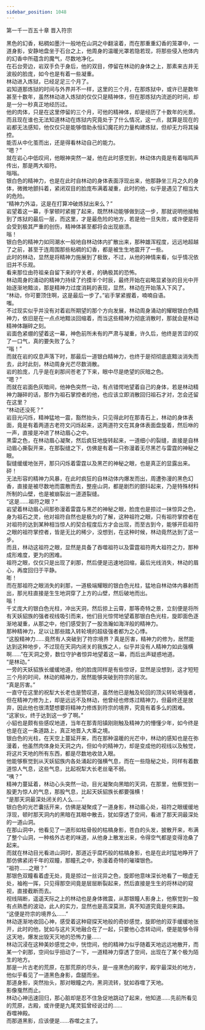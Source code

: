 ```yaml
---
sidebar_position: 1048
---
```

 第一千一百五十章 晋入符宗


黑色的幻香，粘稠如墨汁一般地在山洞之中翻滚着，而在那重重幻香的笼罩中，一道身影，安静地盘坐于石台之上，他周身的温暖光罩若隐若现，将那些侵入他体内的幻香中所蕴含的魔气，尽数地净化。  
在石台旁边，岩双手负于身后，他的双目，停留在林动的身体之上，那素来古井无波般的脸庞，如今也是有着一些凝重。  
林动进入炼狱，已经足足三个月了。  
岩知道那炼狱的时间与外界并不一样，这里的三个月，在那炼狱中，或许已是数年甚至十数年，虽然林动进入炼狱的仅仅只是精神体，但在那炼狱内流逝的时间，却是一分一秒真正地经历过。  
他的肉体，只是在这里停留的三个月，可他的精神体，却是经历了十数年的光景。  
而且现在谁也无法知道林动在炼狱内究竟处于了什么情况，这一点，就算是现在的岩都无法感知，他仅仅只是能够借助永恒幻魔花的力量构建炼狱，但却无力将其操控。  
能否从中化茧而出，还是得看林动自己的能力。  
“嗯？”  
就在岩心中低叹间，他眼神突然一凝，他在此时感觉到，林动体内竟是有着嗡鸣声传出，那是两大祖符。  
嗡嗡。  
银白色的精神力，也是在此时自林动的身体表面浮现出来，他那静坐三月之久的身体，微微地颤抖着，紧闭双目的脸庞布满着凝重，此时的他，似乎是遇见了相当大的危险。  
“精神力外溢，这是在打算冲破炼狱出来么？”  
岩望着这一幕，手掌顿时紧握了起来，既然林动能够做到这一步，那就说明他接触到了炼狱的最后一层，而这里，才是最危险的地方，若是他一旦失败，或许便是将会受到极其严重的创伤，精神体甚至都将会出现崩溃。  
嗡！  
银白色的精神力如同潮水一般地自林动体内扩散出来，那种雄浑程度，远远地超越了之前，甚至于连周围那些粘稠的幻香，都是被生生地震开了一些。  
此时的林动，显然是将精神力施展到了极致，不过，从他的神情来看，似乎情况依旧并不乐观。  
看来那位由符祖亲自留下来的守关者，的确极其的恐怖。  
林动周身的涌动的精神力持续了约摸半个时辰，最终开始在岩略显紧张的目光中开始逐渐地黯淡，那是精神力过度消耗的表现，显然，林动在开始落入下风了。  
“林动，你可要顶住啊，这是最后一步了。”岩手掌紧握着，喃喃自语。  
嗤。  
不过现实似乎并没有对着岩所期望的那个方向发展，林动周身涌动的耀眼银白色精神力，依旧是在一点点地黯淡回缩着，而当这些精神力彻底消散时，那就会是林动精神体蹦碎之刻。  
岩面色紧绷的望着这一幕，神色前所未有的严肃与凝重，许久后，他终是苦涩的叹了一口气，真的要失败了么？  
“嗡！”  
而就在岩的叹息声落下时，那最后一道银白精神力，也终于是彻彻底底黯淡消失而去，此时此刻，林动周身光芒尽数消散。  
岩的脸庞，几乎是在刹那间苍老了下来，眼中尽是绝望的灰暗之色。  
“嗯？”  
而就在岩面色灰暗间，他神色突然一动，有点错愕地望着自己的身体，若是林动精神力蹦碎的话，那作为祖石掌控者的他，也应该立即消散回归祖石才对，怎会还留在这里？  
“林动还没死？”  
岩目光闪烁，精神猛地一震，豁然抬头，只见得此时在那青石上，林动的身体表面，竟是有着两道古老符文闪烁起来，这两道符文在其身体表面盘旋着，然后咻的一声，直接是冲进了林动眉心之中。  
黑雷之色，在林动眉心凝聚，然后疯狂地旋转起来，一道细小的裂缝，直接是自林动眉心撕裂开来，在那裂缝之下，仿佛是有着一只弥漫着无尽黑芒与雷霆的神秘之眼。  
裂缝缓缓地张开，那只闪烁着雷霆以及黑芒的神秘之眼，也是真正的显露出来。  
砰！  
无法形容的精神力风暴，在此时疯狂的自林动体内爆发而出，周遭弥漫的黑色幻香，直接是被尽数地而震散而去，整座山洞，都是剧烈的颤抖起来，乃是特殊材料所制的山壁，也是被崩裂出一道道裂缝。  
“这是……祖符之眼？”  
岩望着林动眉心间那弥漫着雷霆与黑芒的神秘之眼，脸庞也是掠过一抹惊异之色，身为祖石之灵，他对祖符自然也是极为的了解，这种祖符之眼，只有祖符掌控者在对祖符的达到某种相当惊人的契合程度后方才会出现，而至古到今，能够开启祖符之眼的祖符掌控者，皆是无比的稀少，没想到，在这种时候，林动竟然达到了这一步。  
而且，林动这祖符之眼，显然是具备了吞噬祖符以及雷霆祖符两大祖符之力，那种成形难度，更为的困难。  
祖符之眼，仅仅只是出现了刹那，然后便是迅速地回缩，最后光线消失，林动的眉心，再度回归于平静。  
嘭！  
而在那祖符之眼消失的刹那，一道极端耀眼的银白色光柱，猛地自林动体内暴射而出，那光柱直接是生生地洞穿了上方的山壁，然后破地而出。  
嗡！  
千丈庞大的银白色光柱，冲出天洞，然后掠上云霄，那等奇特之景，立刻便是将所有天妖貂族的强者视线吸引而来，他们目光惊愕地望着那银白色光柱，旋即面色逐渐地凝重，从那之中，他们感受到了一股浩瀚如海洋般的精神力。  
那种精神力，足以让那些踏入转轮境的超级强者都为之心悸。  
“这股精神力……竟然有人突破到了符宗境界？真是厉害，精神力的修为，居然能达到这种地步，不过现在天洞内闭关的我族之人，似乎并没有人精神力如此强横啊……”在天洞之旁，数位守护者惊异地望着这一幕，而后出声疑惑地道。  
“是林动。”  
一旁的天妖貂族长缓缓地道，他的脸庞同样是有些惊讶，显然是没想到，这才短短三个月的时间，林动的精神力，居然能够突破到符宗的层次。  
“真是厉害。”  
一直守在这里的祝犁大长老也是赞叹道，虽然他已是触及轮回的顶尖转轮境强者，但在精神力修为上，却是远远不及林动，他曾经也修炼过精神力，但最终还是放弃，因此他也很清楚想要将精神力修炼到符宗的境界，究竟有着多么的困难。  
“这家伙，终于达到这一步了啊。”  
小貂也是颇有些感叹地道，当年在那青阳镇刚刚触及精神力的懵懂少年，如今终是也是在这一条道路上，真正地晋入大乘之境。  
银白色的光柱，在天空上蔓延开来，而在那种温暖的光芒中，林动的感知也是在弥漫着，他虽然肉体身处天洞之内，但如今的精神力，却是变成他的视线以及触觉，将这片天地的所有东西，都是尽数地收敛入眼。  
他能够察觉到从天妖貂族内各处涌起的强横气息，而在一些隐秘之处，同样有着数道惊人气息，这些气息，比起祝犁大长老丝毫不弱。  
“咦？”  
精神力蔓延着，林动心头突然一动，目光凝聚向黑暗的天洞，在那里，他察觉到一股更为惊人的气息，那股气息，比起天妖貂族长都要强横！  
“是那天洞最深处闭关的人么……”  
银白色的光芒囊括开来，仿佛是凝聚成了一道身影，林动眉心处，祖符之眼缓缓地浮现，顿时那天洞内的黑暗在其眼中散去，犹如穿透了空间，看进了那天洞最深处的一道山洞。  
在那山洞中，他看见了一道形如枯骨般的枯槁身影，苍白的头发，披散开来，布满了整个山洞，一种格外古老的味道，从他身上散发出来，令得空气都是变得沧桑了起来。  
而就在林动目光看进山洞时，那道近乎腐朽般的枯槁身影，也是在此时猛地睁开了那仿佛紧闭千年的双瞳，那瞳孔之中，弥漫着奇特的璀璨银色。  
“祖符……之眼？”  
那银色双瞳看着虚无处，竟是掠过一丝诧异之色，旋即他意味深长地看了一眼虚无处，袖袍一挥，只见得那空间竟是层层断裂起来，然后直接是生生的将林动的窥视，直接截断而去。  
视线隔断，遥遥天际之上的林动也是身体微震，从那银瞳人影身上，他察觉到一股有点熟悉的波动，此人的实力，显然也是高深莫测，真不知道究竟是何来路。  
“这便是符宗的境界么……”  
林动逐渐地收回心神，感受着这种窥探天地般的奇妙感觉，旋即他的双手缓缓地张开，此时的他，犹如与这片天地融合在了一起，只要他心念转动间，便是能够令得这天地，爆发出毁天灭地的恐怖力量……  
林动沉浸在这种美妙感觉之中，恍惚间，他的精神力似乎随着天地远远地散开，而某一个刹那，空间似乎扭动了一下，一道精神力穿透了空间，出现在了某个极为陌生的地方。  
那是一片古老的荒原，在那荒原的尽头，是一座黑色的殿宇，殿宇最深处的地方，他似乎看见了一道黑色身影，盘腿而坐。  
那道身影，突然抬头，那对眼瞳之内，黑洞流转，犹如吞噬了天地。  
影像戛然而止。  
林动心神迅速回归，那心脏却是忍不住急促地跳动了起来，他知道……先前所看见的荒原，古殿，或许便是九尾灵狐曾经说过的……  
吞噬神殿。  
而那道黑影，应该便是……吞噬之主了。  
  
  
